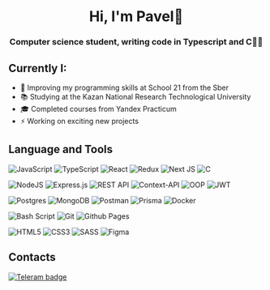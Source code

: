 <h1 align="center">Hi, I'm Pavel👋</h1>
<h3 align="center">Computer science student, writing code in Typescript and C👨‍💻</h3>


## Currently I:

- 🌱 Improving my programming skills at School 21 from the Sber
- 📚 Studying at the Kazan National Research Technological University
- 🎓 Сompleted courses from Yandex Practicum
- ⚡ Working on exciting new projects

## Language and Tools

![JavaScript](https://img.shields.io/badge/javascript-%23323330.svg?style=for-the-badge&logo=javascript&logoColor=%23F7DF1E)
![TypeScript](https://img.shields.io/badge/typescript-%23007ACC.svg?style=for-the-badge&logo=typescript&logoColor=white) 
![React](https://img.shields.io/badge/react-%2320232a.svg?style=for-the-badge&logo=react&logoColor=%2361DAFB)
![Redux](https://img.shields.io/badge/redux-%23593d88.svg?style=for-the-badge&logo=redux&logoColor=white)
![Next JS](https://img.shields.io/badge/Next-black?style=for-the-badge&logo=next.js&logoColor=white)
![C](https://img.shields.io/badge/c-%2300599C.svg?style=for-the-badge&logo=c&logoColor=white)

![NodeJS](https://img.shields.io/badge/node.js-6DA55F?style=for-the-badge&logo=node.js&logoColor=white)
![Express.js](https://img.shields.io/badge/express.js-%23404d59.svg?style=for-the-badge&logo=express&logoColor=%2361DAFB)
![REST API](https://img.shields.io/badge/-REST_API-1E7775?style=for-the-badge&logo=REST_API&logoColor=6296CC)
![Context-API](https://img.shields.io/badge/Context--Api-000000?style=for-the-badge&logo=react)
![OOP](https://img.shields.io/badge/-OOP-1E7775?style=for-the-badge&logo=OOP&logoColor=6296CC)
![JWT](https://img.shields.io/badge/JWT-black?style=for-the-badge&logo=JSON%20web%20tokens)

![Postgres](https://img.shields.io/badge/postgres-%23316192.svg?style=for-the-badge&logo=postgresql&logoColor=white)
![MongoDB](https://img.shields.io/badge/MongoDB-%234ea94b.svg?style=for-the-badge&logo=mongodb&logoColor=white)
![Postman](https://img.shields.io/badge/Postman-FF6C37?style=for-the-badge&logo=postman&logoColor=white)
![Prisma](https://img.shields.io/badge/Prisma-3982CE?style=for-the-badge&logo=Prisma&logoColor=white)
![Docker](https://img.shields.io/badge/docker-%230db7ed.svg?style=for-the-badge&logo=docker&logoColor=white)

![Bash Script](https://img.shields.io/badge/bash_script-%23121011.svg?style=for-the-badge&logo=gnu-bash&logoColor=white)
![Git](https://img.shields.io/badge/git-%23F05033.svg?style=for-the-badge&logo=git&logoColor=white)
![Github Pages](https://img.shields.io/badge/github%20pages-121013?style=for-the-badge&logo=github&logoColor=white)

![HTML5](https://img.shields.io/badge/html5-%23E34F26.svg?style=for-the-badge&logo=html5&logoColor=white)
![CSS3](https://img.shields.io/badge/css3-%231572B6.svg?style=for-the-badge&logo=css3&logoColor=white)
![SASS](https://img.shields.io/badge/SASS-hotpink.svg?style=for-the-badge&logo=SASS&logoColor=white)
![Figma](https://img.shields.io/badge/figma-%23F24E1E.svg?style=for-the-badge&logo=figma&logoColor=white)

## Сontacts

<a href = "https://t.me/alta_pov">
<img src="https://img.shields.io/badge/Telegram-blue?style=for-the-badge&logo=Telegram&logoColor=white" alt="Teleram badge"/>
</a>



<!--
📚📑🏫🎓🧑‍🏫👨‍💻⌨️💻📸✅☑️🌱👯🔥🦾🏀💫✨🏆🏅🌅🔋🙋‍♂️⚡💬
-->
